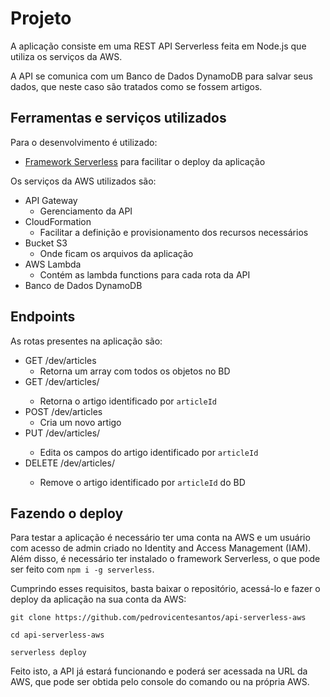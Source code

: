 # Projeto

A aplicação consiste em uma REST API Serverless feita em Node.js que utiliza os serviços da AWS.

A API se comunica com um Banco de Dados DynamoDB para salvar seus dados, que neste caso são tratados como se fossem artigos.

## Ferramentas e serviços utilizados

Para o desenvolvimento é utilizado:

- [Framework Serverless](https://www.serverless.com) para facilitar o deploy da aplicação

Os serviços da AWS utilizados são:

- API Gateway 
  * Gerenciamento da API
- CloudFormation 
  * Facilitar a definição e provisionamento dos recursos necessários
- Bucket S3 
  * Onde ficam os arquivos da aplicação
- AWS Lambda 
  * Contém as lambda functions para cada rota da API
- Banco de Dados DynamoDB

## Endpoints

As rotas presentes na aplicação são:

- GET /dev/articles
  * Retorna um array com todos os objetos no BD
- GET /dev/articles/<articleId>
  * Retorna o artigo identificado por `articleId`
- POST /dev/articles
  * Cria um novo artigo
- PUT /dev/articles/<articleId>
  * Edita os campos do artigo identificado por `articleId`
- DELETE /dev/articles/<articleId>
  * Remove o artigo identificado por `articleId` do BD

## Fazendo o deploy

Para testar a aplicação é necessário ter uma conta na AWS e um usuário com acesso de admin criado no Identity and Access Management (IAM). Além disso, é necessário ter instalado o framework Serverless, o que pode ser feito com `npm i -g serverless`.

Cumprindo esses requisitos, basta baixar o repositório, acessá-lo e fazer o deploy da aplicação na sua conta da AWS:

```
git clone https://github.com/pedrovicentesantos/api-serverless-aws

cd api-serverless-aws

serverless deploy
```

Feito isto, a API já estará funcionando e poderá ser acessada na URL da AWS, que pode ser obtida pelo console do comando ou na própria AWS.
